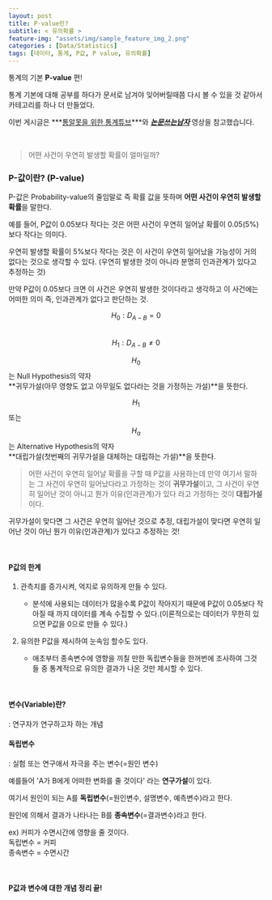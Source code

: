```yaml
---
layout: post
title: P-value란?
subtitle: < 유의확률 >
feature-img: "assets/img/sample_feature_img_2.png"
categories : [Data/Statistics]
tags: [데이터, 통계, P값, P value, 유의확률]
---
```


통계의 기본 **P-value** 편!


통계 기본에 대해 공부를 하다가 문서로 남겨야 잊어버릴때쯤 다시 볼 수 있을 것 같아서 카테고리를 하나 더 만들었다.

이번 게시글은 ***[통알못을 위한 통계튜브](
https://www.youtube.com/watch?v=5Xke4ao1g9E)***와 ***[논문쓰는남자](
https://www.youtube.com/watch?v=JWQ6She-fLY)*** 영상을 참고했습니다.

<br>

> 어떤 사건이 우연히 발생할 확률이 얼마일까?

### P-값이란? (P-value)

P-값은 Probability-value의 줄임말로 즉 확률 값을 뜻하며
**어떤 사건이 우연히 발생할 확률**을 말한다.

예를 들어, P값이 0.05보다 작다는 것은 어떤 사건이 우연히 일어날 확률이 0.05(5%)보다 작다는 의미다.


우연히 발생할 확률이 5%보다 작다는 것은 이 사건이 우연히 일어났을 가능성이 거의 없다는 것으로 생각할 수 있다. (우연히 발생한 것이 아니라 분명히 인과관계가 있다고 추정하는 것)


만약 P값이 0.05보다 크면 이 사건은 우연히 발생한 것이다라고 생각하고 이 사건에는 어떠한 의미 즉, 인과관계가 없다고 판단하는 것.

$$H_{0} : D_{A-B} = 0$$<br> 
$$H_{1} : D_{A-B} \ne 0$$

$$H_{0}$$는 Null Hypothesis의 약자<br> 
**귀무가설(아무 영향도 없고 아무일도 없다라는 것을 가정하는 가설)**을 뜻한다.


$$H_{1}$$ 또는 $$H_{a}$$는 Alternative Hypothesis의 약자<br> 
**대립가설(첫번째의 귀무가설을 대체하는 대립하는 가설)**을 뜻한다.

> 어떤 사건이 우연히 일어날 확률을 구할 때 P값을 사용하는데 만약 여기서 말하는 그 사건이 우연히 일어났다라고 가정하는 것이 **귀무가설**이고, 그 사건이 우연히 일어난 것이 아니고 뭔가 이유(인과관계)가 있다 라고 가정하는 것이 **대립가설**이다.

귀무가설이 맞다면 그 사건은 우연히 일어난 것으로 추정, 대립가설이 맞다면 우연히 일어난 것이 아닌 뭔가 이유(인과관계)가 있다고 추정하는 것!

<br>

#### P값의 한계

1) 관측치를 증가시켜, 억지로 유의하게 만들 수 있다.
	- 분석에 사용되는 데이터가 많을수록 P값이 작아지기 때문에 P값이 0.05보다 작아질 때 까지 데이터를 계속 수집할 수 있다.(이론적으로는 데이터가 무한히 있으면 P값을 0으로 만들 수 있다.)

2) 유의한 P값을 제시하여 눈속임 할수도 있다.
	- 애초부터 종속변수에 영향을 끼칠 만한 독립변수들을 한꺼번에 조사하여 그것들 중 통계적으로 유의한 결과가 나온 것만 제시할 수 있다.

<br>

#### 변수(Variable)란?
: 연구자가 연구하고자 하는 개념

#### 독립변수 
: 실험 또는 연구애서 자극을 주는 변수(=원인 변수)

예를들어 'A가 B에게 어떠한 변화를 줄 것이다' 라는 **연구가설**이 있다.

여기서 원인이 되는 A를 **독립변수**(=원인변수, 설명변수, 예측변수)라고 한다.

원인에 의해서 결과가 나타나는 B를 **종속변수**(=결과변수)라고 한다.


ex) 커피가 수면시간에 영향을 줄 것이다.<br>
독립변수 = 커피<br>
종속변수 = 수면시간

<br>


#### P값과 변수에 대한 개념 정리 끝!


